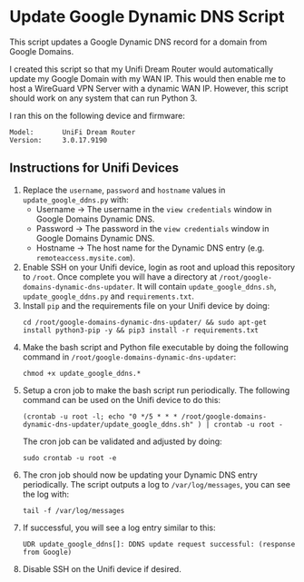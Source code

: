 # Update Google Dynamic DNS Script
This script updates a Google Dynamic DNS record for a domain from Google Domains.

I created this script so that my Unifi Dream Router would automatically update my Google Domain with my WAN IP. This would then enable me to host a WireGuard VPN Server with a dynamic WAN IP. However, this script should work on any system that can run Python 3.

I ran this on the following device and firmware:
```
Model:       UniFi Dream Router
Version:     3.0.17.9190
```

## Instructions for Unifi Devices
1. Replace the `username`, `password` and `hostname` values in `update_google_ddns.py` with:
    - Username -> The username in the `view credentials` window in Google Domains Dynamic DNS.
    - Password -> The password in the `view credentials` window in Google Domains Dynamic DNS.
    - Hostname -> The host name for the Dynamic DNS entry (e.g. `remoteaccess.mysite.com`).
2. Enable SSH on your Unifi device, login as root and upload this repository to `/root`. Once complete you will have a directory at `/root/google-domains-dynamic-dns-updater`. It will contain `update_google_ddns.sh`, `update_google_ddns.py` and `requirements.txt`.
3. Install `pip` and the requirements file on your Unifi device by doing:
    ```
    cd /root/google-domains-dynamic-dns-updater/ && sudo apt-get install python3-pip -y && pip3 install -r requirements.txt 
    ```
4. Make the bash script and Python file executable by doing the following command in `/root/google-domains-dynamic-dns-updater`:
    ```
    chmod +x update_google_ddns.*
    ```
5. Setup a cron job to make the bash script run periodically. The following command can be used on the Unifi device to do this:
    ```
    (crontab -u root -l; echo "0 */5 * * * /root/google-domains-dynamic-dns-updater/update_google_ddns.sh" ) | crontab -u root -
    ```
    The cron job can be validated and adjusted by doing:
    ```
    sudo crontab -u root -e
    ```
6. The cron job should now be updating your Dynamic DNS entry periodically. The script outputs a log to `/var/log/messages`, you can see the log with: 
    ```
    tail -f /var/log/messages
    ```
7. If successful, you will see a log entry similar to this:
    ```
    UDR update_google_ddns[]: DDNS update request successful: (response from Google)
    ```
8. Disable SSH on the Unifi device if desired.